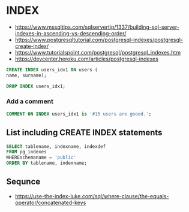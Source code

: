 # INDEX

* https://www.mssqltips.com/sqlservertip/1337/building-sql-server-indexes-in-ascending-vs-descending-order/
* https://www.postgresqltutorial.com/postgresql-indexes/postgresql-create-index/
* https://www.tutorialspoint.com/postgresql/postgresql_indexes.htm
* https://devcenter.heroku.com/articles/postgresql-indexes

```sql
CREATE INDEX users_idx1 ON users (
name, surname);
```
```sql
DROP INDEX users_idx1;
```

### Add a comment

```sql
COMMENT ON INDEX users_idx1 is '#15 users are goood.';
```

## List including CREATE INDEX statements

```sql
SELECT tablename, indexname, indexdef
FROM pg_indexes
WHEREschemaname = 'public'
ORDER BY tablename, indexname;
```

## Sequnce

* https://use-the-index-luke.com/sql/where-clause/the-equals-operator/concatenated-keys
